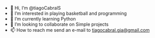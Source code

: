 - 👋 Hi, I’m @tiagoCabralS
- 👀 I’m interested in playing basketball and programming
- 🌱 I’m currently learning Python
- 💞️ I’m looking to collaborate on Simple projects
- 📫 How to reach me send an e-mail to tiagocabral.gja@gmail.com

<!---
tiagoCabralS/tiagoCabralS is a ✨ special ✨ repository because its `README.md` (this file) appears on your GitHub profile.
You can click the Preview link to take a look at your changes.
--->
